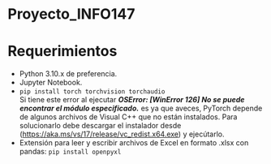 # Proyecto_INFO147

# Requerimientos

- Python 3.10.x de preferencia.  
- Jupyter Notebook.  
- ```pip install torch torchvision torchaudio```  
Si tiene este error al ejecutar ***OSError: [WinError 126] No se puede encontrar el módulo especificado.*** es ya que aveces, PyTorch depende de algunos archivos de Visual C++ que no están instalados. Para solucionarlo debe descargar el instalador desde (https://aka.ms/vs/17/release/vc_redist.x64.exe) y ejecútarlo.  
- Extensión para leer y escribir archivos de Excel en formato .xlsx con pandas: `pip install openpyxl`  
